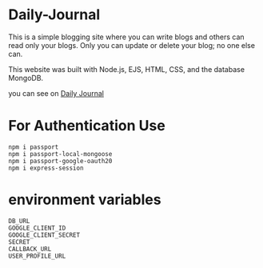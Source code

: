 # Daily-Journal

This is a simple blogging site where you can write blogs and others can read only your blogs. Only you can update or delete your blog; no one else can.

This website was built with Node.js, EJS, HTML, CSS, and the database MongoDB. 

you can see on [Daily Journal]()

# For Authentication Use
  ```
  npm i passport
  npm i passport-local-mongoose
  npm i passport-google-oauth20
  npm i express-session
  ```
# environment variables
```
DB_URL
GOOGLE_CLIENT_ID
GOOGLE_CLIENT_SECRET
SECRET
CALLBACK_URL
USER_PROFILE_URL
```
